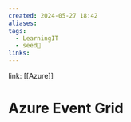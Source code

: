 ```yaml
---
created: 2024-05-27 18:42
aliases: 
tags:
  - LearningIT
  - seed🌱
links:
---
```


link: [[Azure]]

# Azure Event Grid


